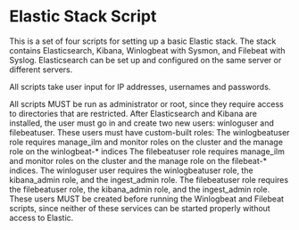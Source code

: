 # Elastic Stack Script

This is a set of four scripts for setting up a basic Elastic stack.
The stack contains Elasticsearch, Kibana, Winlogbeat with Sysmon, and Filebeat with Syslog. 
Elasticsearch can be set up and configured on the same server or different servers.

All scripts take user input for IP addresses, usernames and passwords. 

All scripts MUST be run as administrator or root, since they require access to directories that are restricted. 
After Elasticsearch and Kibana are installed, the user must go in and create two new users: winloguser and filebeatuser. These users must have custom-built roles:
The winlogbeatuser role requires manage_ilm and monitor roles on the cluster and the manage role on the winlogbeat-* indices
The filebeatuser role requires manage_ilm and monitor roles on the cluster and the manage role on the filebeat-* indices.
The winloguser user requires the winlogbeatuser role, the kibana_admin role, and the ingest_admin role.
The filebeatuser role requires the filebeatuser role, the kibana_admin role, and the ingest_admin role.
These users MUST be created before running the Winlogbeat and Filebeat scripts, since neither of these services can be started properly without access to Elastic.
